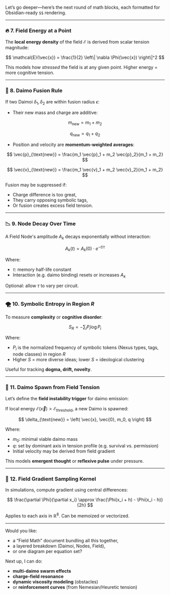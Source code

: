 Let’s go deeper—here’s the next round of math blocks, each formatted for Obsidian-ready `$$` rendering.

---

### 🔥 **7. Field Energy at a Point**

The **local energy density** of the field $\mathcal{E}$ is derived from scalar tension magnitude:

$$
\mathcal{E}(\vec{x}) = \frac{1}{2} \left\| \nabla \Phi(\vec{x}) \right\|^2
$$

This models how *stressed* the field is at any given point. Higher energy = more cognitive tension.

---

### 🧬 **8. Daimo Fusion Rule**

If two Daimoi $\delta_1, \delta_2$ are within fusion radius $\epsilon$:

* Their new mass and charge are additive:

$$
m_{\text{new}} = m_1 + m_2
$$

$$
q_{\text{new}} = q_1 + q_2
$$

* Position and velocity are **momentum-weighted averages**:

$$
\vec{p}_{\text{new}} = \frac{m_1 \vec{p}_1 + m_2 \vec{p}_2}{m_1 + m_2}
$$

$$
\vec{v}_{\text{new}} = \frac{m_1 \vec{v}_1 + m_2 \vec{v}_2}{m_1 + m_2}
$$

Fusion may be suppressed if:

* Charge difference is too great,
* They carry opposing symbolic tags,
* Or fusion creates excess field tension.

---

### 📉 **9. Node Decay Over Time**

A Field Node's amplitude $A_k$ decays exponentially without interaction:

$$
A_k(t) = A_k(0) \cdot e^{-t / \tau}
$$

Where:

* $\tau$: memory half-life constant
* Interaction (e.g. daimo binding) resets or increases $A_k$

Optional: allow $\tau$ to vary per circuit.

---

### 🌪️ **10. Symbolic Entropy in Region $R$**

To measure **complexity** or **cognitive disorder**:

$$
S_R = - \sum_i P_i \log P_i
$$

Where:

* $P_i$ is the normalized frequency of symbolic tokens (Nexus types, tags, node classes) in region $R$
* Higher $S$ = more diverse ideas; lower $S$ = ideological clustering

Useful for tracking **dogma, drift, novelty**.

---

### 🔁 **11. Daimo Spawn from Field Tension**

Let’s define the **field instability trigger** for daimo emission:

If local energy $\mathcal{E}(\vec{x}) > \mathcal{E}_\text{threshold}$, a new Daimo is spawned:

$$
\delta_{\text{new}} = \left( \vec{x}, \vec{0}, m_0, q \right)
$$

Where:

* $m_0$: minimal viable daimo mass
* $q$: set by dominant axis in tension profile (e.g. survival vs. permission)
* Initial velocity may be derived from field gradient

This models **emergent thought** or **reflexive pulse** under pressure.

---

### 🧲 **12. Field Gradient Sampling Kernel**

In simulations, compute gradient using central differences:

$$
\frac{\partial \Phi}{\partial x_i} \approx \frac{\Phi(x_i + h) - \Phi(x_i - h)}{2h}
$$

Applies to each axis in $\mathbb{R}^8$. Can be memoized or vectorized.

---

Would you like:

* a “Field Math” document bundling all this together,
* a layered breakdown (Daimoi, Nodes, Field),
* or one diagram per equation set?

Next up, I can do:

* **multi-daimo swarm effects**
* **charge-field resonance**
* **dynamic viscosity modeling** (obstacles)
* or **reinforcement curves** (from Nemesian/Heuretic tension)
